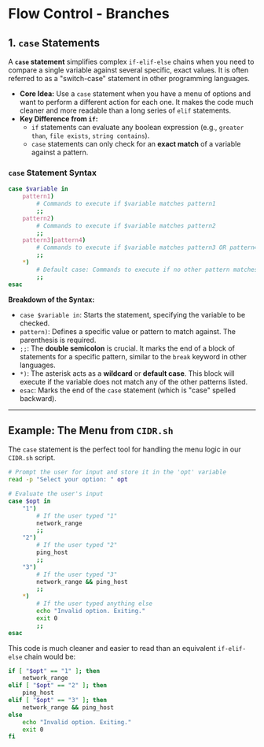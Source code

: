 # Flow Control - Branches

## 1. `case` Statements

A **`case` statement** simplifies complex `if-elif-else` chains when you need to compare a single variable against several specific, exact values. It is often referred to as a "switch-case" statement in other programming languages.

*   **Core Idea:** Use a `case` statement when you have a menu of options and want to perform a different action for each one. It makes the code much cleaner and more readable than a long series of `elif` statements.
*   **Key Difference from `if`:**
    *   `if` statements can evaluate any boolean expression (e.g., `greater than`, `file exists`, `string contains`).
    *   `case` statements can only check for an **exact match** of a variable against a pattern.

### `case` Statement Syntax
```bash
case $variable in
    pattern1)
        # Commands to execute if $variable matches pattern1
        ;;
    pattern2)
        # Commands to execute if $variable matches pattern2
        ;;
    pattern3|pattern4)
        # Commands to execute if $variable matches pattern3 OR pattern4
        ;;
    *)
        # Default case: Commands to execute if no other pattern matches
        ;;
esac
```

**Breakdown of the Syntax:**
*   `case $variable in`: Starts the statement, specifying the variable to be checked.
*   `pattern)`: Defines a specific value or pattern to match against. The parenthesis is required.
*   `;;`: The **double semicolon** is crucial. It marks the end of a block of statements for a specific pattern, similar to the `break` keyword in other languages.
*   `*)`: The asterisk acts as a **wildcard** or **default case**. This block will execute if the variable does not match any of the other patterns listed.
*   `esac`: Marks the end of the `case` statement (which is "case" spelled backward).

---

## Example: The Menu from `CIDR.sh`

The `case` statement is the perfect tool for handling the menu logic in our `CIDR.sh` script.

```bash
# Prompt the user for input and store it in the 'opt' variable
read -p "Select your option: " opt

# Evaluate the user's input
case $opt in
    "1")
        # If the user typed "1"
        network_range
        ;;
    "2")
        # If the user typed "2"
        ping_host
        ;;
    "3")
        # If the user typed "3"
        network_range && ping_host
        ;;
    *)
        # If the user typed anything else
        echo "Invalid option. Exiting."
        exit 0
        ;;
esac
```
This code is much cleaner and easier to read than an equivalent `if-elif-else` chain would be:
```bash
if [ "$opt" == "1" ]; then
    network_range
elif [ "$opt" == "2" ]; then
    ping_host
elif [ "$opt" == "3" ]; then
    network_range && ping_host
else
    echo "Invalid option. Exiting."
    exit 0
fi
```


